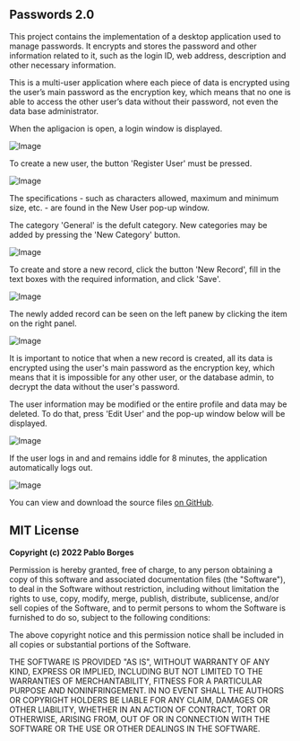 ## Passwords 2.0

This project contains the implementation of a desktop application used to manage passwords. It encrypts and stores the password and other information related to it, such as the login ID, web address, description and other necessary information.

This is a multi-user application where each piece of data is encrypted using the user’s main password as the encryption key, which means that no one is able to access the other user’s data without their password, not even the data base administrator.

When the apligacion is open, a login window is displayed.

![Image](img1.png)

To create a new user, the button 'Register User' must be pressed.

![Image](img2.png)

The specifications - such as characters allowed, maximum and minimum size, etc. - are found in the New User pop-up window.

The category 'General' is the defult category. New categories may be added by pressing the 'New Category' button.

![Image](img3.png)

To create and store a new record, click the button 'New Record', fill in the text boxes with the required information, and click 'Save'.

![Image](img4.png)

The newly added record can be seen on the left panew by clicking the item on the right panel.

![Image](img5.png)

It is important to notice that when a new record is created, all its data is encrypted using the user's main password as the encryption key, which means that it is impossible for any other user, or the database admin, to decrypt the data without the user's password.

The user information may be modified or the entire profile and data may be deleted. To do that, press 'Edit User' and the pop-up window below will be displayed. 

![Image](img6.png)

If the user logs in and and remains iddle for 8 minutes, the application automatically logs out.

![Image](img7.png)

You can view and download the source files [on GitHub](https://github.com/phb2911/Passwords).

## MIT License

**Copyright (c) 2022 Pablo Borges**

Permission is hereby granted, free of charge, to any person obtaining a copy of this software and associated documentation files (the "Software"), to deal in the Software without restriction, including without limitation the rights to use, copy, modify, merge, publish, distribute, sublicense, and/or sell copies of the Software, and to permit persons to whom the Software is furnished to do so, subject to the following conditions:

The above copyright notice and this permission notice shall be included in all copies or substantial portions of the Software.

THE SOFTWARE IS PROVIDED "AS IS", WITHOUT WARRANTY OF ANY KIND, EXPRESS OR IMPLIED, INCLUDING BUT NOT LIMITED TO THE WARRANTIES OF MERCHANTABILITY, FITNESS FOR A PARTICULAR PURPOSE AND NONINFRINGEMENT. IN NO EVENT SHALL THE AUTHORS OR COPYRIGHT HOLDERS BE LIABLE FOR ANY CLAIM, DAMAGES OR OTHER LIABILITY, WHETHER IN AN ACTION OF CONTRACT, TORT OR OTHERWISE, ARISING FROM, OUT OF OR IN CONNECTION WITH THE SOFTWARE OR THE USE OR OTHER DEALINGS IN THE SOFTWARE.
